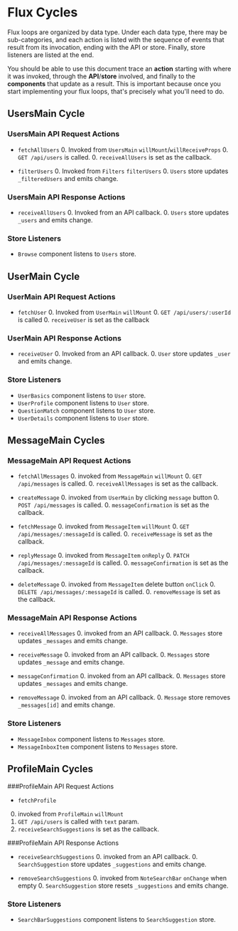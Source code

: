 # Flux Cycles

Flux loops are organized by data type. Under each data type, there may
be sub-categories, and each action is listed with the sequence of events
that result from its invocation, ending with the API or store. Finally,
store listeners are listed at the end.

You should be able to use this document trace an **action** starting
with where it was invoked, through the **API**/**store** involved, and
finally to the **components** that update as a result. This is important
because once you start implementing your flux loops, that's precisely
what you'll need to do.


## UsersMain Cycle

### UsersMain API Request Actions

* `fetchAllUsers`
  0. Invoked from `UsersMain` `willMount`/`willReceiveProps`
  0. `GET /api/users` is called.
  0. `receiveAllUsers` is set as the callback.

* `filterUsers`
  0. Invoked from `Filters` `filterUsers`
  0. `Users` store updates `_filteredUsers` and emits change.

### UsersMain API Response Actions

* `receiveAllUsers`
  0. Invoked from an API callback.
  0. `Users` store updates `_users` and emits change.

### Store Listeners

* `Browse` component listens to `Users` store.


## UserMain Cycle

### UserMain API Request Actions

* `fetchUser`
  0. Invoked from `UserMain` `willMount`
  0. `GET /api/users/:userId` is called
  0. `receiveUser` is set as the callback

### UserMain API Response Actions

* `receiveUser`
  0. Invoked from an API callback.
  0. `User` store updates `_user` and emits change.

### Store Listeners

* `UserBasics` component listens to `User` store.
* `UserProfile` component listens to `User` store.
* `QuestionMatch` component listens to `User` store.
* `UserDetails` component listens to `User` store.


## MessageMain Cycles

### MessageMain API Request Actions

* `fetchAllMessages`
  0. invoked from `MessageMain` `willMount`
  0. `GET /api/messages` is called.
  0. `receiveAllMessages` is set as the callback.

* `createMessage`
  0. invoked from `UserMain` by clicking `message` button
  0. `POST /api/messages` is called.
  0. `messageConfirmation` is set as the callback.

* `fetchMessage`
  0. invoked from `MessageItem` `willMount`
  0. `GET /api/messages/:messageId` is called.
  0. `receiveMessage` is set as the callback.

* `replyMessage`
  0. invoked from `MessageItem` `onReply`
  0. `PATCH /api/messages/:messageId` is called.
  0. `messageConfirmation` is set as the callback.

* `deleteMessage`
  0. invoked from `MessageItem` delete button `onClick`
  0. `DELETE /api/messages/:messageId` is called.
  0. `removeMessage` is set as the callback.

### MessageMain API Response Actions

* `receiveAllMessages`
  0. invoked from an API callback.
  0. `Messages` store updates `_messages` and emits change.

* `receiveMessage`
  0. invoked from an API callback.
  0. `Messages` store updates `_message` and emits change.

* `messageConfirmation`
  0. invoked from an API callback.
  0. `Messages` store updates `_messages` and emits change.

* `removeMessage`
  0. invoked from an API callback.
  0. `Message` store removes `_messages[id]` and emits change.

### Store Listeners

* `MessageInbox` component listens to `Messages` store.
* `MessageInboxItem` component listens to `Messages` store.


## ProfileMain Cycles

###ProfileMain API Request Actions

* `fetchProfile`
0. invoked from `ProfileMain` `willMount`
0. `GET /api/users` is called with `text` param.
0. `receiveSearchSuggestions` is set as the callback.


###ProfileMain API Response Actions


* `receiveSearchSuggestions`
  0. invoked from an API callback.
  0. `SearchSuggestion` store updates `_suggestions` and emits change.

* `removeSearchSuggestions`
  0. invoked from `NoteSearchBar` `onChange` when empty
  0. `SearchSuggestion` store resets `_suggestions` and emits change.

### Store Listeners

* `SearchBarSuggestions` component listens to `SearchSuggestion` store.
